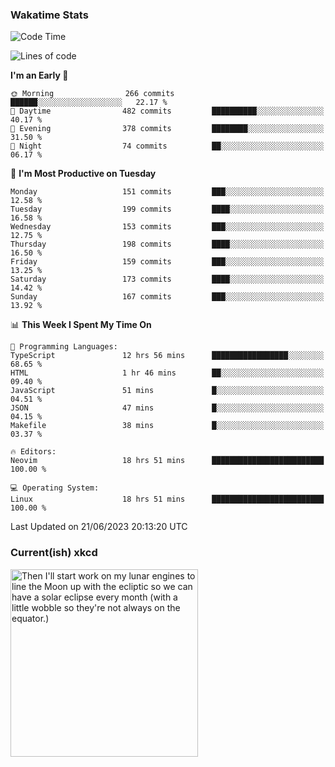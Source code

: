 ### Wakatime Stats
<!--START_SECTION:waka-->
![Code Time](http://img.shields.io/badge/Code%20Time-1%2C777%20hrs%2035%20mins-blue)

![Lines of code](https://img.shields.io/badge/From%20Hello%20World%20I%27ve%20Written-739.4%20thousand%20lines%20of%20code-blue)

**I'm an Early 🐤** 

```text
🌞 Morning                266 commits         ██████░░░░░░░░░░░░░░░░░░░   22.17 % 
🌆 Daytime                482 commits         ██████████░░░░░░░░░░░░░░░   40.17 % 
🌃 Evening                378 commits         ████████░░░░░░░░░░░░░░░░░   31.50 % 
🌙 Night                  74 commits          ██░░░░░░░░░░░░░░░░░░░░░░░   06.17 % 
```
📅 **I'm Most Productive on Tuesday** 

```text
Monday                   151 commits         ███░░░░░░░░░░░░░░░░░░░░░░   12.58 % 
Tuesday                  199 commits         ████░░░░░░░░░░░░░░░░░░░░░   16.58 % 
Wednesday                153 commits         ███░░░░░░░░░░░░░░░░░░░░░░   12.75 % 
Thursday                 198 commits         ████░░░░░░░░░░░░░░░░░░░░░   16.50 % 
Friday                   159 commits         ███░░░░░░░░░░░░░░░░░░░░░░   13.25 % 
Saturday                 173 commits         ████░░░░░░░░░░░░░░░░░░░░░   14.42 % 
Sunday                   167 commits         ███░░░░░░░░░░░░░░░░░░░░░░   13.92 % 
```


📊 **This Week I Spent My Time On** 

```text
💬 Programming Languages: 
TypeScript               12 hrs 56 mins      █████████████████░░░░░░░░   68.65 % 
HTML                     1 hr 46 mins        ██░░░░░░░░░░░░░░░░░░░░░░░   09.40 % 
JavaScript               51 mins             █░░░░░░░░░░░░░░░░░░░░░░░░   04.51 % 
JSON                     47 mins             █░░░░░░░░░░░░░░░░░░░░░░░░   04.15 % 
Makefile                 38 mins             █░░░░░░░░░░░░░░░░░░░░░░░░   03.37 % 

🔥 Editors: 
Neovim                   18 hrs 51 mins      █████████████████████████   100.00 % 

💻 Operating System: 
Linux                    18 hrs 51 mins      █████████████████████████   100.00 % 
```


 Last Updated on 21/06/2023 20:13:20 UTC
<!--END_SECTION:waka-->

### Current(ish) xkcd
<a id="xkcd-a" title="Then I'll start work on my lunar engines to line the Moon up with the ecliptic so we can have a solar eclipse every month (with a little wobble so they're not always on the equator.)" href="https://www.xkcd.com" target="_blank">
        <img align="center" id="xkcd-img" src="https://imgs.xkcd.com/comics/summer_solstice.png" alt="Then I'll start work on my lunar engines to line the Moon up with the ecliptic so we can have a solar eclipse every month (with a little wobble so they're not always on the equator.)" height=300 />
</a>

